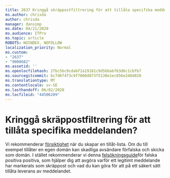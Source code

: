 ```yaml
---
title: 2637 Kringgå skräppostfiltrering för att tillåta specifika meddelanden?
ms.author: chrisda
author: chrisda
manager: dansimp
ms.date: 04/21/2020
ms.audience: ITPro
ms.topic: article
ROBOTS: NOINDEX, NOFOLLOW
localization_priority: Normal
ms.custom:
- "2637"
- "9000682"
ms.assetid: ''
ms.openlocfilehash: 2fbc5bc9cdabf2a19181c9d5bbabf63d6c1cbfb7
ms.sourcegitcommit: bc7d6f4f3c9f7060d073f5130e1ec856e248d020
ms.translationtype: MT
ms.contentlocale: sv-SE
ms.lasthandoff: 06/02/2020
ms.locfileid: "44506209"
---
```

# <a name="bypass-spam-filtering-to-allow-specific-messages"></a>Kringgå skräppostfiltrering för att tillåta specifika meddelanden?

Vi rekommenderar [försiktighet](https://docs.microsoft.com/exchange/troubleshoot/antispam/cautions-against-bypassing-spam-filters) när du skapar en tillåt-lista. Om du till exempel tillåter en egen domän kan skadliga avsändare förfalska och skicka som domän.  I stället rekommenderar vi denna [felsökningsguide](https://docs.microsoft.com/microsoft-365/security/office-365-security/anti-spam-protection)för falska positiva positiva, som hjälper dig att avgöra varför ett legitimt meddelande har markerats som skräppost och vad du kan göra för att på ett säkert sätt tillåta leverans av meddelandet.

